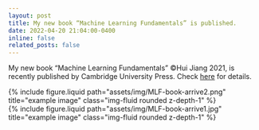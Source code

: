 ```yaml
---
layout: post
title: My new book “Machine Learning Fundamentals” is published. 
date: 2022-04-20 21:04:00-0400
inline: false
related_posts: false
---
```


My new book “Machine Learning Fundamentals” ©Hui Jiang 2021, is recently published by Cambridge University Press. Check [here](https://wiki.eecs.yorku.ca/user/hj/research:mlfbook) for details.

<div class="row justify-content-sm-center">
  <div class="col-sm-8 mt-3 mt-md-0">
    {% include figure.liquid path="assets/img/MLF-book-arrive2.png" title="example image" class="img-fluid rounded z-depth-1" %}
  </div>
  <div class="col-sm-4 mt-3 mt-md-0">
    {% include figure.liquid path="assets/img/MLF-book-arrive1.jpg" title="example image" class="img-fluid rounded z-depth-1" %}
  </div>
</div>